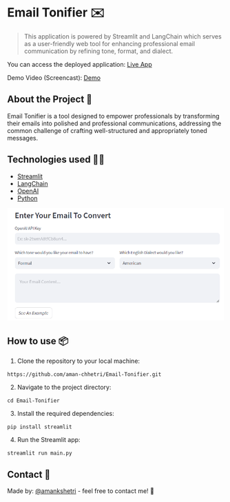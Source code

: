 # Email Tonifier ✉️

> This application is powered by Streamlit and LangChain which serves as a user-friendly web tool for enhancing professional email communication by refining tone, format, and dialect.

You can access the deployed application: [Live App](https://email-tonifier.streamlit.app/)

Demo Video (Screencast): [Demo](https://www.youtube.com/)


## About the Project 🧾

Email Tonifier is a tool designed to empower professionals by transforming their emails into polished and professional communications, addressing the common challenge of crafting well-structured and appropriately toned messages.

## Technologies used 🧑‍💻

- [Streamlit](https://streamlit.io/)
- [LangChain](https://python.langchain.com/docs/get_started/introduction)
- [OpenAI](https://openai.com/)
- [Python](https://www.python.org/)

![Cover](./cover_lighttheme1.png)

## **How to use 📦**

1. Clone the repository to your local machine:

```
https://github.com/aman-chhetri/Email-Tonifier.git
```

2. Navigate to the project directory:

```
cd Email-Tonifier
```

3. Install the required dependencies: 

```
pip install streamlit
```

4. Run the Streamlit app:

```
streamlit run main.py
```

## Contact 📩
Made by: [@amankshetri](https://www.linkedin.com/in/amankshetri/) - feel free to contact me! 🙂

